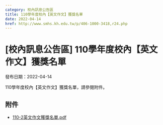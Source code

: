 ```yaml
---
category: 校內訊息公告區
title: 110學年度校內【英文作文】獲獎名單
date: 2022-04-14
href: http://www.smhs.kh.edu.tw/p/406-1000-3418,r24.php
---
```


# [校內訊息公告區] 110學年度校內【英文作文】獲獎名單

發布日期：2022-04-14

110學年度校內【英文作文】獲獎名單，請參閱附件。

## 附件

- [110-2英文作文獲獎名單.pdf](https://www.smhs.kh.edu.tw/var/file/0/1000/attach/23/pta_3176_1812292_16016.pdf)
